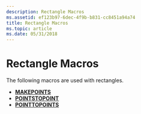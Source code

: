 ```yaml
---
description: Rectangle Macros
ms.assetid: ef123b97-6dec-4f9b-b831-cc8451a94a74
title: Rectangle Macros
ms.topic: article
ms.date: 05/31/2018
---
```


# Rectangle Macros

The following macros are used with rectangles.

-   [**MAKEPOINTS**](/windows/desktop/api/Wingdi/nf-wingdi-makepoints)
-   [**POINTSTOPOINT**](/windows/desktop/api/Winuser/nf-winuser-pointstopoint)
-   [**POINTTOPOINTS**](/windows/desktop/api/Winuser/nf-winuser-pointtopoints)

 

 



